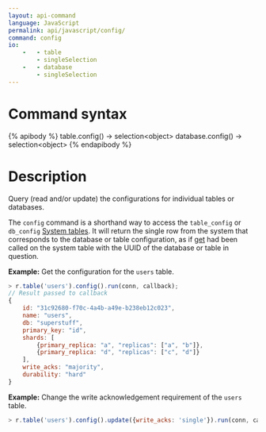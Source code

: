 ```yaml
---
layout: api-command
language: JavaScript
permalink: api/javascript/config/
command: config
io:
    -   - table
        - singleSelection
    -   - database
        - singleSelection
---
```

# Command syntax #

{% apibody %}
table.config() &rarr; selection&lt;object&gt;
database.config() &rarr; selection&lt;object&gt;
{% endapibody %}

# Description #

Query (read and/or update) the configurations for individual tables or databases.

The `config` command is a shorthand way to access the `table_config` or `db_config` [System tables](/docs/system-tables/). It will return the single row from the system that corresponds to the database or table configuration, as if [get](/api/javascript/get) had been called on the system table with the UUID of the database or table in question.

__Example:__ Get the configuration for the `users` table.

```js
> r.table('users').config().run(conn, callback);
// Result passed to callback
{
    id: "31c92680-f70c-4a4b-a49e-b238eb12c023",
    name: "users",
    db: "superstuff",
    primary_key: "id",
    shards: [
        {primary_replica: "a", "replicas": ["a", "b"]},
        {primary_replica: "d", "replicas": ["c", "d"]}
    ],
    write_acks: "majority",
    durability: "hard"
}
```

__Example:__ Change the write acknowledgement requirement of the `users` table.

```js
> r.table('users').config().update({write_acks: 'single'}).run(conn, callback);
```
